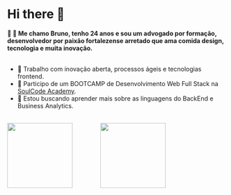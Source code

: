 <h1>Hi there 👋</h1>

<div>
 <strong> 🌵 🤖  Me chamo Bruno, tenho 24 anos e sou um advogado por formação, desenvolvedor por paixão  fortalezense arretado que ama comida design, tecnologia e muita inovação.</strong>
</div> <br>


- 🔭 Trabalho com inovação aberta, processos ágeis e tecnologias frontend.
- 🌱 Participo de um BOOTCAMP de Desenvolvimento Web Full Stack na <a href="https://www.instagram.com/soulcodeacademy/">SoulCode Academy</a>.
- 🤔 Estou buscando aprender mais sobre as linguagens do BackEnd e Business Analytics.

<br> 

<div style="display: flex;">
<img src="https://github-readme-stats.vercel.app/api?username=brumsilva&show_icons=true&theme=dark" height="150rem" style="margin-right:4rem;">
<img src="https://github-readme-stats.vercel.app/api/top-langs/?username=anuraghazra&layout=compact&theme=dark" height="150rem">
</div>

